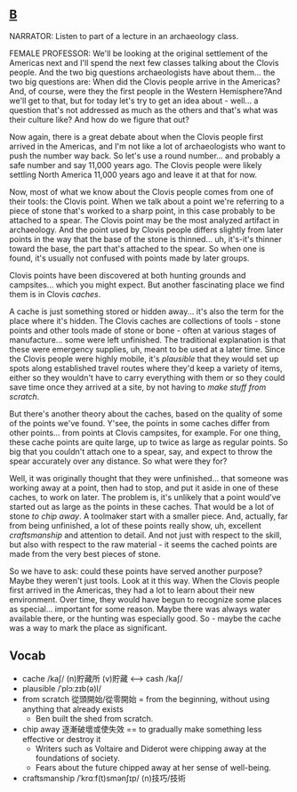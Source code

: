## [B](https://img.kmf.com/toefl/listening/audio/42763952e63cf0bb86ec43a0269cf0b2.mp3)

NARRATOR: Listen to part of a lecture in an archaeology class.

FEMALE PROFESSOR: We'll be looking at the original settlement of the Americas next and I'll spend the next few classes talking about the Clovis people. And the two big questions archaeologists have about them... the two big questions are: When did the Clovis people arrive in the Americas? And, of course, were they the first people in the Western Hemisphere?And we'll get to that, but for today let's try to get an idea about - well... a question that's not addressed as much as the others and that's what was their culture like? And how do we figure that out?

Now again, there is a great debate about when the Clovis people first arrived in the Americas, and I'm not like a lot of archaeologists who want to push the number way back. So let's use a round number... and probably a safe number and say 11,000 years ago. The Clovis people were likely settling North America 11,000 years ago and leave it at that for now.

Now, most of what we know about the Clovis people comes from one of their tools: the Clovis point. When we talk about a point we're referring to a piece of stone that's worked to a sharp point, in this case probably to be attached to a spear. The Clovis point may be the most analyzed artifact in archaeology. And the point used by Clovis people differs slightly from later points in the way that the base of the stone is thinned... uh, it's-it's thinner toward the base, the part that's attached to the spear. So when one is found, it's usually not confused with points made by later groups.

Clovis points have been discovered at both hunting grounds and campsites... which you might expect. But another fascinating place we find them is in Clovis *caches*.

A cache is just something stored or hidden away... it's also the term for the place where it's hidden. The Clovis caches are collections of tools - stone points and other tools made of stone or bone - often at various stages of manufacture... some were left unfinished. The traditional explanation is that these were emergency supplies, uh, meant to be used at a later time. Since the Clovis people were highly mobile, it's *plausible* that they would set up spots along established travel routes where they'd keep a variety of items, either so they wouldn't have to carry everything with them or so they could save time once they arrived at a site, by not having to *make stuff from scratch*.

But there's another theory about the caches, based on the quality of some of the points we've found. Y'see, the points in some caches differ from other points... from points at Clovis campsites, for example. For one thing, these cache points are quite large, up to twice as large as regular points. So big that you couldn't attach one to a spear, say, and expect to throw the spear accurately over any distance. So what were they for?

Well, it was originally thought that they were unfinished... that someone was working away at a point, then had to stop, and put it aside in one of these caches, to work on later. The problem is, it's unlikely that a point would've started out as large as the points in these caches. That would be a lot of stone *to chip away*. A toolmaker start with a smaller piece. And, actually, far from being unfinished, a lot of these points really show, uh, excellent *craftsmanship* and attention to detail. And not just with respect to the skill, but also with respect to the raw material - it seems the cached points are made from the very best pieces of stone.

So we have to ask: could these points have served another purpose? Maybe they weren't just tools. Look at it this way. When the Clovis people first arrived in the Americas, they had a lot to learn about their new environment. Over time, they would have begun to recognize some places as special... important for some reason. Maybe there was always water available there, or the hunting was especially good. So - maybe the cache was a way to mark the place as significant.

## Vocab
- cache /kaʃ/ (n)貯藏所 (v)貯藏 <--> cash /kaʃ/ 
- plausible /ˈplɔːzɪb(ə)l/ 
- from scratch 從頭開始/從零開始 = from the beginning, without using anything that already exists
	- Ben built the shed from scratch.
- chip away 逐漸破壞或使失效 == to gradually make something less effective or destroy it
	- Writers such as Voltaire and Diderot were chipping away at the foundations of society.
	- Fears about the future chipped away at her sense of well-being.
- craftsmanship /ˈkrɑːf(t)smənʃɪp/ (n)技巧/技術